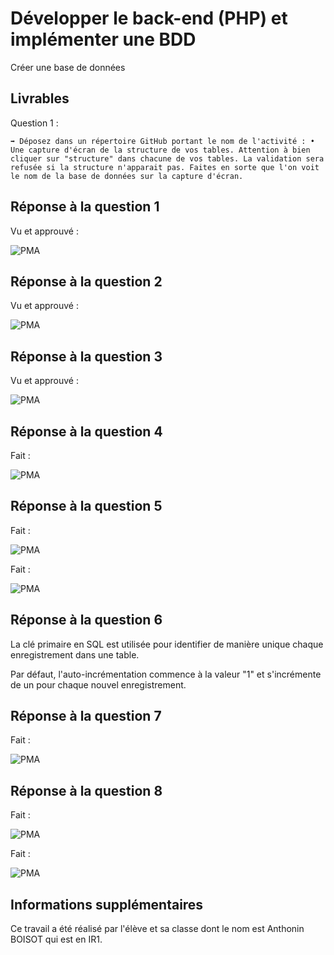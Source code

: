 # Développer le back-end (PHP) et implémenter une BDD

Créer une base de données

## Livrables

Question 1 :

```
➡️ Déposez dans un répertoire GitHub portant le nom de l'activité : • Une capture d'écran de la structure de vos tables. Attention à bien cliquer sur "structure" dans chacune de vos tables. La validation sera refusée si la structure n'apparait pas. Faites en sorte que l'on voit le nom de la base de données sur la capture d'écran.
```

## Réponse à la question 1

Vu et approuvé :

![PMA](https://i.imgur.com/USoY0M7.png)

## Réponse à la question 2

Vu et approuvé :

![PMA](https://i.imgur.com/5vOubNv.png)

## Réponse à la question 3

Vu et approuvé :

![PMA](https://i.imgur.com/2QSgzcw.png)

## Réponse à la question 4

Fait :

![PMA](https://i.imgur.com/3zlb77N.png)

## Réponse à la question 5

Fait :

![PMA](https://i.imgur.com/yaL9vmg.png)

Fait :

![PMA](https://i.imgur.com/7tMvycn.png)

## Réponse à la question 6

La clé primaire en SQL est utilisée pour identifier de manière unique chaque enregistrement dans une table.

Par défaut, l'auto-incrémentation commence à la valeur "1" et s'incrémente de un pour chaque nouvel enregistrement.

## Réponse à la question 7

Fait :

![PMA](https://i.imgur.com/9OB0A9h.png)

## Réponse à la question 8

Fait :

![PMA](https://i.imgur.com/zalOQ79.png)

Fait :

![PMA](https://i.imgur.com/PzlB0B5.png)

## Informations supplémentaires

Ce travail a été réalisé par l'élève et sa classe dont le nom est Anthonin BOISOT qui est en IR1.
